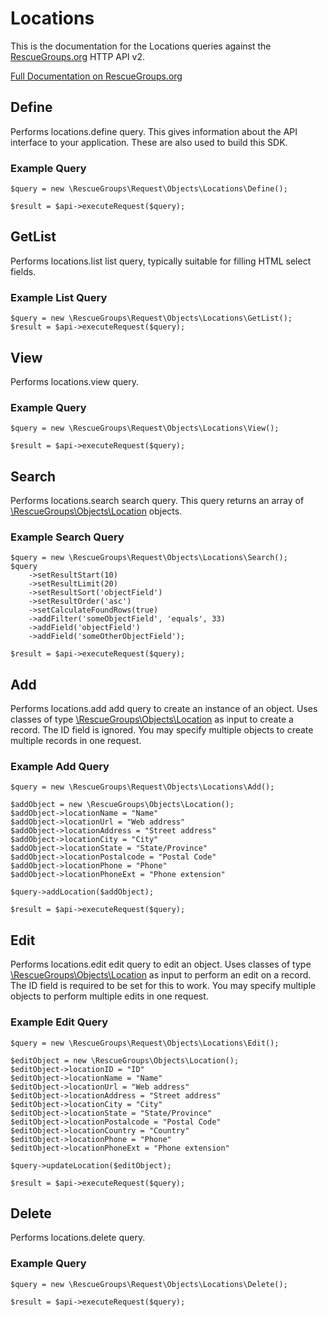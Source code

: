 # Locations

This is the documentation for the Locations queries against the [RescueGroups.org](https://www.rescuegroups.org/) HTTP API v2.

[Full Documentation on RescueGroups.org](https://userguide.rescuegroups.org/display/APIDG/Object+definitions#Objectdefinitions-locations)

## Define






Performs locations.define query. This gives information about the API interface to your application. These are also used to build this SDK.

### Example Query

    $query = new \RescueGroups\Request\Objects\Locations\Define();

    $result = $api->executeRequest($query);


## GetList


Performs locations.list list query, typically suitable for filling HTML select fields.

### Example List Query

    $query = new \RescueGroups\Request\Objects\Locations\GetList();
    $result = $api->executeRequest($query);






## View







Performs locations.view query.

### Example Query

    $query = new \RescueGroups\Request\Objects\Locations\View();

    $result = $api->executeRequest($query);


## Search

Performs locations.search search query. This query returns an array of [\RescueGroups\Objects\Location](../../src/Objects/Location.php) objects.

### Example Search Query

    $query = new \RescueGroups\Request\Objects\Locations\Search();
    $query
        ->setResultStart(10)
        ->setResultLimit(20)
        ->setResultSort('objectField')
        ->setResultOrder('asc')
        ->setCalculateFoundRows(true)
        ->addFilter('someObjectField', 'equals', 33)
        ->addField('objectField')
        ->addField('someOtherObjectField');

    $result = $api->executeRequest($query);







## Add




Performs locations.add add query to create an instance of an object. Uses classes of type [\RescueGroups\Objects\Location](../../src/Objects/Location.php) as input to create a record. The ID field is ignored. You may specify multiple objects to create multiple records in one request.

### Example Add Query

    $query = new \RescueGroups\Request\Objects\Locations\Add();

    $addObject = new \RescueGroups\Objects\Location();
    $addObject->locationName = "Name"
    $addObject->locationUrl = "Web address"
    $addObject->locationAddress = "Street address"
    $addObject->locationCity = "City"
    $addObject->locationState = "State/Province"
    $addObject->locationPostalcode = "Postal Code"
    $addObject->locationPhone = "Phone"
    $addObject->locationPhoneExt = "Phone extension"

    $query->addLocation($addObject);

    $result = $api->executeRequest($query);




## Edit



Performs locations.edit edit query to edit an object. Uses classes of type [\RescueGroups\Objects\Location](../../src/Objects/Location.php) as input to perform an edit on a record. The ID field is required to be set for this to work. You may specify multiple objects to perform multiple edits in one request.

### Example Edit Query

    $query = new \RescueGroups\Request\Objects\Locations\Edit();

    $editObject = new \RescueGroups\Objects\Location();
    $editObject->locationID = "ID"
    $editObject->locationName = "Name"
    $editObject->locationUrl = "Web address"
    $editObject->locationAddress = "Street address"
    $editObject->locationCity = "City"
    $editObject->locationState = "State/Province"
    $editObject->locationPostalcode = "Postal Code"
    $editObject->locationCountry = "Country"
    $editObject->locationPhone = "Phone"
    $editObject->locationPhoneExt = "Phone extension"

    $query->updateLocation($editObject);

    $result = $api->executeRequest($query);





## Delete







Performs locations.delete query.

### Example Query

    $query = new \RescueGroups\Request\Objects\Locations\Delete();

    $result = $api->executeRequest($query);


